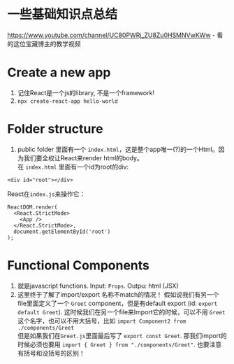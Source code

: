 # 一些基础知识点总结
https://www.youtube.com/channel/UC80PWRj_ZU8Zu0HSMNVwKWw - 看的这位宝藏博主的教学视频

# Create a new app
1. 记住React是一个js的library, 不是一个framework!
2. `npx create-react-app hello-world`

# Folder structure
1. public folder 里面有一个 `index.html`，这是整个app唯一(?)的一个Html。因为我们要全权让React来render html的body。   
在 `index.html` 里面有一个id为root的div:   
```
<div id="root"></div>
```
React在`index.js`来操作它：   
```
ReactDOM.render(
  <React.StrictMode>
    <App />
  </React.StrictMode>,
  document.getElementById('root')
);
```
# Functional Components
1. 就是javascript functions. Input: `Props`. Outpu: html (JSX)
2. 这里终于了解了import/export 名称不match的情况！
假如说我们有另一个file里面定义了一个 `Greet` component，但是有default export (id: `export default Greet`). 这时候我们在另一个file来Import它的时候，可以不用 `Greet`这个名字，也可以不用大括号，比如 `import Component2 from ./components/Greet`      
但是如果我们在`Greet.js`里面最后写了 `export const Greet`. 那我们import的时候必须也要用 `import { Greet } from "./components/Greet"`. 也要注意有括号和没括号的区别！   
